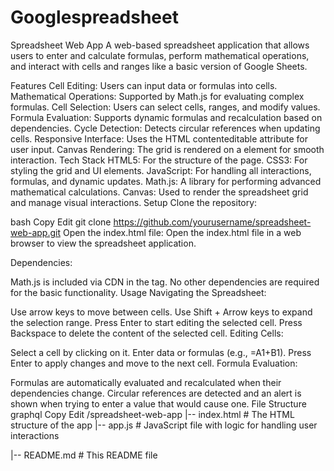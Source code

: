 # Googlespreadsheet
Spreadsheet Web App
A web-based spreadsheet application that allows users to enter and calculate formulas, perform mathematical operations, and interact with cells and ranges like a basic version of Google Sheets.

Features
Cell Editing: Users can input data or formulas into cells.
Mathematical Operations: Supported by Math.js for evaluating complex formulas.
Cell Selection: Users can select cells, ranges, and modify values.
Formula Evaluation: Supports dynamic formulas and recalculation based on dependencies.
Cycle Detection: Detects circular references when updating cells.
Responsive Interface: Uses the HTML contenteditable attribute for user input.
Canvas Rendering: The grid is rendered on a <canvas> element for smooth interaction.
Tech Stack
HTML5: For the structure of the page.
CSS3: For styling the grid and UI elements.
JavaScript: For handling all interactions, formulas, and dynamic updates.
Math.js: A library for performing advanced mathematical calculations.
Canvas: Used to render the spreadsheet grid and manage visual interactions.
Setup
Clone the repository:

bash
Copy
Edit
git clone https://github.com/yourusername/spreadsheet-web-app.git
Open the index.html file: Open the index.html file in a web browser to view the spreadsheet application.

Dependencies:

Math.js is included via CDN in the <head> tag. No other dependencies are required for the basic functionality.
Usage
Navigating the Spreadsheet:

Use arrow keys to move between cells.
Use Shift + Arrow keys to expand the selection range.
Press Enter to start editing the selected cell.
Press Backspace to delete the content of the selected cell.
Editing Cells:

Select a cell by clicking on it.
Enter data or formulas (e.g., =A1+B1).
Press Enter to apply changes and move to the next cell.
Formula Evaluation:

Formulas are automatically evaluated and recalculated when their dependencies change.
Circular references are detected and an alert is shown when trying to enter a value that would cause one.
File Structure
graphql
Copy
Edit
/spreadsheet-web-app
|-- index.html      # The HTML structure of the app
|-- app.js          # JavaScript file with logic for handling user interactions

|-- README.md       # This README file

